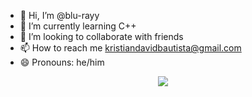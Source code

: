 - 👋 Hi, I’m @blu-rayy
- 🌱 I’m currently learning C++
- 💞️ I’m looking to collaborate with friends
- 📫 How to reach me kristiandavidbautista@gmail.com
- 😄 Pronouns: he/him

<p align="center">
  <a href="https://skillicons.dev">
    <img src="https://skillicons.dev/icons?i=cpp,java,html,css,vscode,figma,pr,ps,ae" />
  </a>
</p>
<!---
blu-rayy/blu-rayy is a ✨ special ✨ repository because its `README.md` (this file) appears on your GitHub profile.
You can click the Preview link to take a look at your changes.
--->
